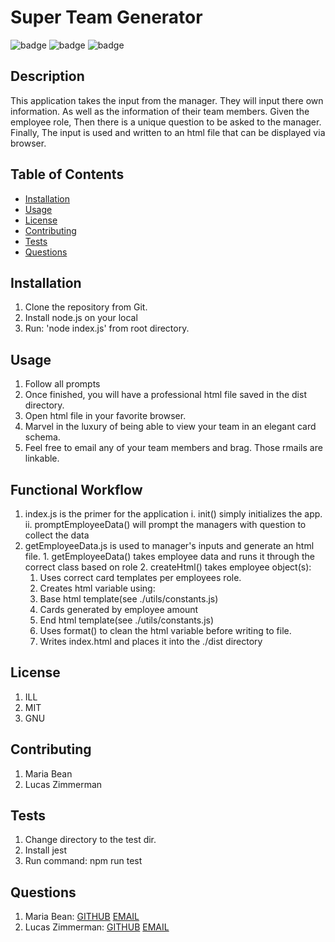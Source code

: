 
  # Super Team Generator

  ![badge](https://img.shields.io/badge/license-ILL-blue)
  ![badge](https://img.shields.io/badge/license-MIT-blueviolet)
  ![badge](https://img.shields.io/badge/license-GNU-yellow)
  
  
  ## Description
  This application takes the input from the manager. They will input there own information. As well as the information of their team members. Given the employee role, Then there is a unique question to be asked to the manager. Finally, The input is used and written to an html file that can be displayed via browser.

  ## Table of Contents

  * [Installation](#installation)
  * [Usage](#usage)
  * [License](#license)
  * [Contributing](#contributing)
  * [Tests](#tests)
  * [Questions](#questions)
  
  ## Installation
  1. Clone the repository from Git.
  2. Install node.js on your local
  3. Run: 'node index.js' from root directory.
  

  ## Usage
  1. Follow all prompts
  2. Once finished, you will have a professional html file saved in the dist directory.
  3. Open html file in your favorite browser.
  4. Marvel in the luxury of being able to view your team in an elegant card schema.
  5. Feel free to email any of your team members and brag. Those rmails are linkable.

  
  ## Functional Workflow
  1. index.js is the primer for the application
    i. init() simply initializes the app.
    ii. promptEmployeeData() will prompt the managers with question to collect the data
  2. getEmployeeData.js is used to manager's inputs and generate an html file.
    1. getEmployeeData() takes employee data and runs it through the correct class based on role
    2. createHtml() takes employee object(s):
      1. Uses correct card templates per employees role.
      2. Creates html variable using:
        1. Base html template(see ./utils/constants.js)
        2. Cards generated by employee amount
        3. End html template(see ./utils/constants.js)
      3. Uses format() to clean the html variable before writing to file.
      4. Writes index.html and places it into the ./dist directory


  ## License
  1. ILL
  2. MIT
  3. GNU
  

  ## Contributing
  1. Maria Bean
  2. Lucas Zimmerman
  

  ## Tests
  1. Change directory to the test dir.
  2. Install jest
  3. Run command: npm run test
  
  
  ## Questions
  1. Maria Bean: [GITHUB](github.com/mmeyer715)	[EMAIL](mailto:mbean1216@icloud.com)
  2. Lucas Zimmerman: [GITHUB](github.com/dolomiteson)	[EMAIL](mailto:zimmerman.lucas@hotmail.com)
